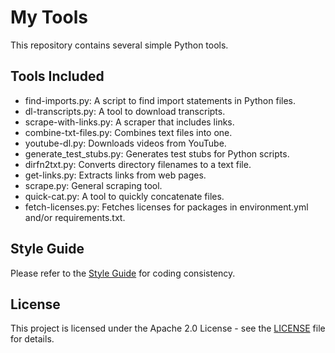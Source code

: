 # My Tools

This repository contains several simple Python tools.

## Tools Included

- find-imports.py: A script to find import statements in Python files.
- dl-transcripts.py: A tool to download transcripts.
- scrape-with-links.py: A scraper that includes links.
- combine-txt-files.py: Combines text files into one.
- youtube-dl.py: Downloads videos from YouTube.
- generate_test_stubs.py: Generates test stubs for Python scripts.
- dirfn2txt.py: Converts directory filenames to a text file.
- get-links.py: Extracts links from web pages.
- scrape.py: General scraping tool.
- quick-cat.py: A tool to quickly concatenate files.
- fetch-licenses.py: Fetches licenses for packages in environment.yml and/or requirements.txt.

## Style Guide

Please refer to the [Style Guide](./STYLEGUIDE.md) for coding consistency.

## License

This project is licensed under the Apache 2.0 License - see the [LICENSE](LICENSE) file for details.
